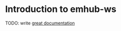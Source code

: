 # Introduction to emhub-ws

TODO: write [great documentation](http://jacobian.org/writing/what-to-write/)
